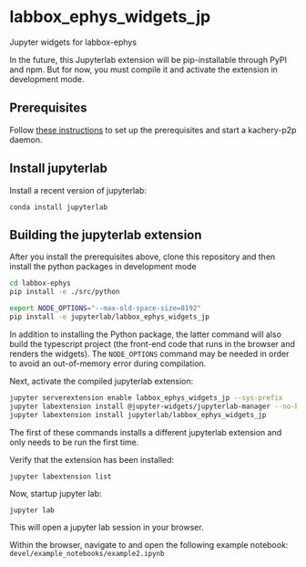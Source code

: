 # labbox_ephys_widgets_jp

Jupyter widgets for labbox-ephys

In the future, this Jupyterlab extension will be pip-installable through PyPI and npm. But for now, you must compile it and activate the extension in development mode.

## Prerequisites

Follow [these instructions](./labbox_ephys_web_server.md) to set up the prerequisites and start a kachery-p2p daemon.

## Install jupyterlab

Install a recent version of jupyterlab:

```
conda install jupyterlab
```

## Building the jupyterlab extension

After you install the prerequisites above, clone this repository and then install the python packages in development mode

```bash
cd labbox-ephys
pip install -e ./src/python

export NODE_OPTIONS="--max-old-space-size=8192"
pip install -e jupyterlab/labbox_ephys_widgets_jp
```

In addition to installing the Python package, the latter command will also build the typescript project (the front-end code that runs in the browser and renders the widgets). The `NODE_OPTIONS` command may be needed in order to avoid an out-of-memory error during compilation.

Next, activate the compiled jupyterlab extension:

```bash
jupyter serverextension enable labbox_ephys_widgets_jp --sys-prefix
jupyter labextension install @jupyter-widgets/jupyterlab-manager --no-build
jupyter labextension install jupyterlab/labbox_ephys_widgets_jp
```

The first of these commands installs a different jupyterlab extension and only needs to be run the first time.

Verify that the extension has been installed:

```
jupyter labextension list
```

Now, startup jupyter lab:

```
jupyter lab
```

This will open a jupyter lab session in your browser.

Within the browser, navigate to and open the following example notebook: `devel/example_notebooks/example2.ipynb`
